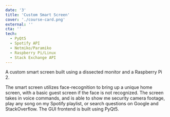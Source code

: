```yaml
---
date: '3'
title: 'Custom Smart Screen'
cover: './course-card.png'
external: ''
cta: ''
tech:
  - PyQt5
  - Spotify API
  - Netmiko/Paramiko
  - Raspberry Pi/Linux
  - Stack Exchange API
---
```


A custom smart screen built using a dissected monitor and a Raspberry Pi 2. 

The smart screen utilizes face-recognition to bring up a unique home screen, with a basic guest screen if the face is not recognized. The screen takes in voice commands, and is able to show me security camera footage, play any song on my Spotify playlist, or search questions on Google and StackOverflow. The GUI frontend is built using PyQt5.
